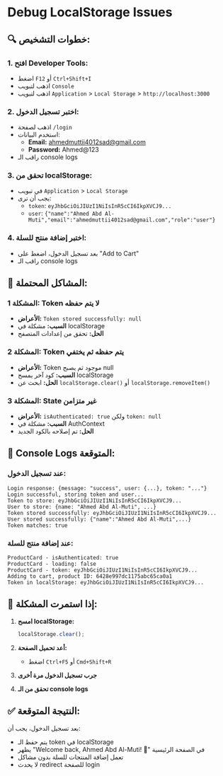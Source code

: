 # Debug LocalStorage Issues

## 🔍 **خطوات التشخيص:**

### 1. **افتح Developer Tools:**
- اضغط `F12` أو `Ctrl+Shift+I`
- اذهب لتبويب `Console`
- اذهب لتبويب `Application` > `Local Storage` > `http://localhost:3000`

### 2. **اختبر تسجيل الدخول:**
- اذهب لصفحة `/login`
- استخدم البيانات:
  - **Email:** ahmedmuttii4012sad@gmail.com
  - **Password:** Ahmed@123
- راقب الـ console logs

### 3. **تحقق من localStorage:**
- في تبويب `Application` > `Local Storage`
- يجب أن ترى:
  - `token`: `eyJhbGciOiJIUzI1NiIsInR5cCI6IkpXVCJ9...`
  - `user`: `{"name":"Ahmed Abd Al-Muti","email":"ahmedmuttii4012sad@gmail.com","role":"user"}`

### 4. **اختبر إضافة منتج للسلة:**
- بعد تسجيل الدخول، اضغط على "Add to Cart"
- راقب الـ console logs

## 🐛 **المشاكل المحتملة:**

### **المشكلة 1: Token لا يتم حفظه**
- **الأعراض:** `Token stored successfully: null`
- **السبب:** مشكلة في localStorage
- **الحل:** تحقق من إعدادات المتصفح

### **المشكلة 2: Token يتم حفظه ثم يختفي**
- **الأعراض:** Token موجود ثم يصبح null
- **السبب:** كود آخر يمسح localStorage
- **الحل:** ابحث عن `localStorage.clear()` أو `localStorage.removeItem()`

### **المشكلة 3: State غير متزامن**
- **الأعراض:** `isAuthenticated: true` ولكن `token: null`
- **السبب:** مشكلة في AuthContext
- **الحل:** تم إصلاحه بالكود الجديد

## 📝 **Console Logs المتوقعة:**

### **عند تسجيل الدخول:**
```
Login response: {message: "success", user: {...}, token: "..."}
Login successful, storing token and user...
Token to store: eyJhbGciOiJIUzI1NiIsInR5cCI6IkpXVCJ9...
User to store: {name: "Ahmed Abd Al-Muti", ...}
Token stored successfully: eyJhbGciOiJIUzI1NiIsInR5cCI6IkpXVCJ9...
User stored successfully: {"name":"Ahmed Abd Al-Muti",...}
Token matches: true
```

### **عند إضافة منتج للسلة:**
```
ProductCard - isAuthenticated: true
ProductCard - loading: false
ProductCard - token: eyJhbGciOiJIUzI1NiIsInR5cCI6IkpXVCJ9...
Adding to cart, product ID: 6428e997dc1175abc65ca0a1
Token in localStorage: eyJhbGciOiJIUzI1NiIsInR5cCI6IkpXVCJ9...
```

## 🔧 **إذا استمرت المشكلة:**

1. **امسح localStorage:**
   ```javascript
   localStorage.clear();
   ```

2. **أعد تحميل الصفحة:**
   - اضغط `Ctrl+F5` أو `Cmd+Shift+R`

3. **جرب تسجيل الدخول مرة أخرى**

4. **تحقق من الـ console logs**

## ✅ **النتيجة المتوقعة:**

بعد تسجيل الدخول، يجب أن:
- يتم حفظ الـ token في localStorage
- يظهر "Welcome back, Ahmed Abd Al-Muti! 👋" في الصفحة الرئيسية
- تعمل إضافة المنتجات للسلة بدون مشاكل
- لا يحدث redirect للصفحة login
